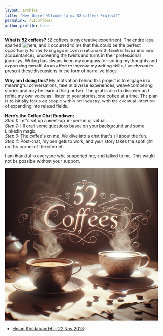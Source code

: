```yaml
---
layout: archive
title: "Hey there! Welcome to my 52 coffees Project!"
permalink: /52coffees/
author_profile: true
---
```

**What is 52 coffees?** 52 coffees is my creative experiment. The entire idea sparked ![here](http://www.fiftycoffees.com/coffees), and it occurred to me that this could be the perfect opportunity for me to engage in conversations with familiar faces and new acquaintances, uncovering the twists and turns in their professional journeys. Writing has always been my compass for sorting my thoughts and expressing myself. As an effort to improve my writing skills, I've chosen to present these discussions in the form of narrative blogs.

**Why am I doing this?** My motivation behind this project is to engage into meaningful conversations, take in diverse experiences, weave compelling stories and may be learn a thing or two. The goal is also to discover and refine my own voice as I listen to your stories, one coffee at a time. The plan is to initially focus on people within my industry, with the eventual intention of expanding into related fields.

**Here's the Coffee Chat Rundown:**<br>
*Step 1:* Let's set up a meet-up, in-person or virtual. <br>
*Step 2:* I'll craft some questions based on your background and some LinkedIn magic.<br>
*Step 3:* The coffee's on me. We dive into a chat that's all about the fun.<br>
*Step 4:* Post-chat, my pen gets to work, and your story takes the spotlight on this corner of the internet.

I am thankful to everyone who supported me, and talked to me. This would not be possible without your support.

![Cover Photo](../images/52coffeesIMAGE.png)


- [Ehsan Khodabandeh - 22 Nov 2023](coffee_chats/chat_1.md)
